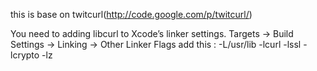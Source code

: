 this is base on twitcurl(http://code.google.com/p/twitcurl/)

You need to adding libcurl to Xcode’s linker settings.
Targets -> Build Settings -> Linking -> Other Linker Flags
add this : -L/usr/lib -lcurl -lssl -lcrypto -lz
